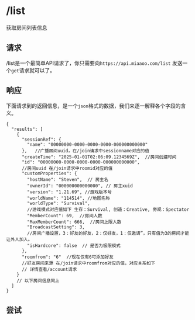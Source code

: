 # /list

获取房间列表信息
 
## 请求

/list是一个最简单API请求了，你只需要向`https://api.miaaoo.com/list` 发送一个`get`请求就可以了。

## 响应

下面请求到的返回信息，是一个`json`格式的数据，我们来逐一解释各个字段的含义。

```json5
{
  "results": [
    {
      "sessionRef": {
        "name": "00000000-0000-0000-0000-000000000000"  
      },   //广播房间uuid，在/join请求中sessionname对应的值
      "createTime": "2025-01-01T02:06:09.1234569Z",  //房间创建时间
      "id": "00000000-0000-0000-0000-000000000000",     
      //房间uuid 在/join请求中roomid对应的值
      "customProperties": {
        "hostName": "Steven",  // 房主名
        "ownerId": "000000000000000", // 房主xuid
        "version": "1.21.69", //游戏版本号
        "worldName": "114514", //地图名称
        "worldType": "Survival",
        //游戏模式对应值如下 生存：Survival, 创造：Creative, 旁观：Spectator
        "MemberCount": 69,  //房间人数
        "MaxMemberCount": 666,  //房间上限人数
        "BroadcastSetting": 3,
        //房间广播设置，3：好友的好友，2：仅好友，1：仅邀请”，只有值为3的房间才能让外人加入。
        "isHardcore": false  // 是否为极限模式
      },
      "roomfrom": "6"  //现在仅有6可添加好友
      //好友房间来源 在/join请求中roomfrom对应的值，对应关系如下
      // 详情查看/account请求
    }
    // 以下房间信息同上
  ]
}
```

## 尝试

<PostButton url="list" method="GET" body="" />

